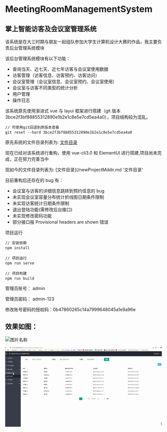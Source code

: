 # MeetingRoomManagementSystem

## 掌上智能访客及会议室管理系统

该系统是在大三时期与朋友一起组队参加大学生计算机设计大赛的作品，我主要负责后台管理系统模块

该后台管理系统模块有以下功能：

- 查询当天、近七天、近七年访客与会议室使用数据
- 访客管理（访客信息、访客预约、访客访问）
- 会议室管理（会议室信息、会议室预约、会议室使用）
- 会议室与访客不同类型的统计分析
- 用户管理
- 操作日志

该系统原先使用渐进式 vue 与 layui 框架进行搭建（git 版本 3bce2f3bf88855312890e1b2e1c8e5e7cd5ea4a0），项目结构较为混乱。

```
// 可使用git回退到原版本查看
git reset --hard 3bce2f3bf88855312890e1b2e1c8e5e7cd5ea4a0
```

原先系统的文件目录列表为: [文件目录](/oldProjectMddir.md '文件目录')

现在已经对该系统进行重构，使用 vue-cli3.0 和 ElementUI 进行搭建,项目尚未完成，正在努力完善当中

现如今的文件目录列表为: [文件目录](/newProjectMddir.md '文件目录'

目前重构后还存在的 bug 有：

- 会议室与访客的详细信息跳转到预约信息的 bug
- 未实现会议室容量分布统计折线图日期条件限制
- 未实现访客统计日期条件限制
- 退出登陆功能(需修改后台接口)
- 未实现修改密码功能
- 部分接口报 Provisional headers are shown 错误

项目运行

```
// 安装依赖
npm install

// 项目运行
npm run serve

// 项目构建
npm run build

```

管理员账号： admin

管理员密码： admin-123

修改账号密码的授权码：0b47860265c14a7999648045a1e9a96e

## 效果如图：

![图片名称](/ReadMe/meetingRoomManagement.gif)

![图片名称](/ReadMe/statisticsAndOperation.gif)
